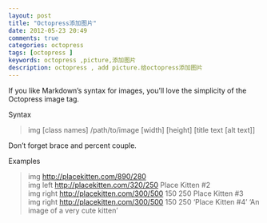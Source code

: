 ```yaml
---
layout: post
title: "Octopress添加图片"
date: 2012-05-23 20:49
comments: true
categories: octopress
tags: [octopress ]
keywords: octopress ,picture,添加图片
description: octopress , add picture.给octopress添加图片
---
```



If you like Markdown’s syntax for images, you’ll love the simplicity of the Octopress image tag.

Syntax

>img [class names] /path/to/image [width] [height] [title text [alt text]]


Don’t forget brace and percent couple.

<!--more-->

Examples

>img http://placekitten.com/890/280   
>img left http://placekitten.com/320/250 Place Kitten #2   
>img right http://placekitten.com/300/500 150 250 Place Kitten #3   
>img right http://placekitten.com/300/500 150 250 ‘Place Kitten #4’ ‘An image of a very cute kitten’    
